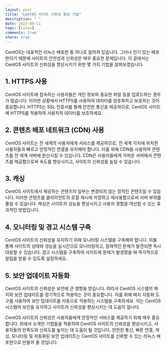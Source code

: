 ```yaml
---
layout: post
title: "CentOS 사이트 신뢰성 향상 기법"
description: " "
date: 2023-09-11
tags: [linux]
comments: true
share: true
---
```


CentOS는 대표적인 리눅스 배포판 중 하나로 알려져 있습니다. 그러나 인기 있는 배포판이기 때문에 사이트의 안전성과 신뢰성은 매우 중요한 문제입니다. 이 글에서는 CentOS 사이트의 신뢰성을 향상시키기 위한 몇 가지 기법을 살펴보겠습니다.

## 1. HTTPS 사용
CentOS 사이트에 접속하는 사용자들은 개인 정보와 중요한 파일 등을 업로드하는 경우가 많습니다. 이러한 상황에서 HTTPS를 사용하여 데이터를 암호화하고 보호하는 것이 중요합니다. HTTPS는 SSL 인증서를 통해 안전한 통신을 제공하므로, CentOS 사이트에 HTTPS를 적용하여 사용자의 데이터를 보호하세요.

## 2. 콘텐츠 배포 네트워크 (CDN) 사용
CentOS 사이트는 전 세계의 사용자에게 서비스를 제공하므로, 전 세계 각지에 위치한 사용자들과 빠르고 안정적인 연결을 유지해야 합니다. 이를 위해 CDN을 사용하여 콘텐츠를 전 세계 서버에 분산시킬 수 있습니다. CDN은 사용자들에게 가까운 서버에서 콘텐츠를 제공함으로써 속도를 향상시키고, 사이트의 신뢰성을 높일 수 있습니다.

## 3. 캐싱
CentOS 사이트에서 제공하는 콘텐츠의 일부는 변경되지 않는 정적인 콘텐츠일 수 있습니다. 이러한 콘텐츠를 클라이언트의 로컬 캐시에 저장하고 재사용함으로써 서버 부하를 줄일 수 있습니다. 캐싱은 사이트의 성능을 향상시키고 사용자 경험을 개선할 수 있는 효과적인 방법입니다.

## 4. 모니터링 및 경고 시스템 구축
CentOS 사이트의 신뢰성을 유지하기 위해 모니터링 시스템을 구축해야 합니다. 이를 통해 사이트의 상태와 성능을 실시간으로 모니터링하고, 잠재적인 문제가 발견되면 즉시 대응할 수 있습니다. 경고 시스템을 구축하여 사이트에 문제가 발생했을 때 즉각적으로 알림을 받을 수 있도록 설정하세요.

## 5. 보안 업데이트 자동화
CentOS 사이트의 신뢰성은 보안에 큰 영향을 받습니다. 따라서 CentOS 시스템의 패치와 보안 업데이트를 정기적으로 적용하는 것이 중요합니다. 이를 위해 패치 자동화 도구를 사용하여 보안 업데이트를 자동으로 적용하는 시스템을 구축하세요. 이는 CentOS 시스템의 보안을 유지하고 사이트의 신뢰성을 향상시키는 데 도움이 됩니다.

CentOS 사이트의 신뢰성은 사용자들에게 안정적인 서비스를 제공하기 위해 매우 중요합니다. 위에서 소개한 기법들을 적용하여 CentOS 사이트의 신뢰성을 향상시키고, 사용자들의 만족도와 신뢰도를 높이는 데 도움이 될 것입니다. 안전한 통신, 빠른 연결, 캐싱, 모니터링 및 자동화된 보안 업데이트는 CentOS 사이트를 신뢰할 수 있는 리눅스 배포판으로 만들어 줄 것입니다.